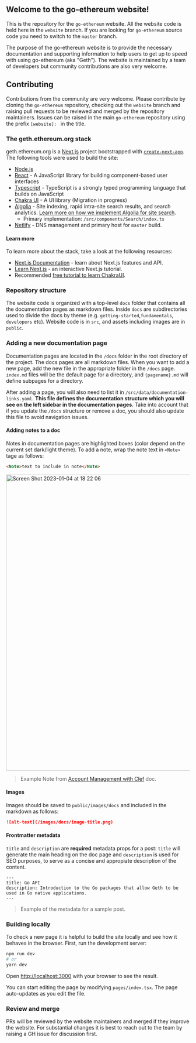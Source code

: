 ## Welcome to the go-ethereum website!

This is the repository for the `go-ethereum` website. All the website code is held here in the `website` branch. If you are looking for `go-ethereum` source code you need to switch to the `master` branch.

The purpose of the go-ethereum website is to provide the necessary documentation and supporting information to help users to get up to speed with using go-ethereum (aka "Geth"). The website is maintained by a team of developers but community contributions are also very welcome.

## Contributing

Contributions from the community are very welcome. Please contribute by cloning the `go-ethereum` repository, checking out the `website` branch and raising pull requests to be reviewed and merged by the repository maintainers. Issues can be raised in the main `go-ethereum` repository using the prefix `[website]: ` in the title.

### The geth.ethereum.org stack

geth.ethereum.org is a [Next.js](https://nextjs.org/) project bootstrapped with [`create-next-app`](https://github.com/vercel/next.js/tree/canary/packages/create-next-app). The following tools were used to build the site:

- [Node.js](https://nodejs.org/)
- [React](https://reactjs.org/) - A JavaScript library for building component-based user interfaces
- [Typescript](https://www.typescriptlang.org/) - TypeScript is a strongly typed programming language that builds on JavaScript
- [Chakra UI](https://chakra-ui.com/) - A UI library (Migration in progress)
- [Algolia](https://www.algolia.com/) - Site indexing, rapid intra-site search results, and search analytics. [Learn more on how we implement Algolia for site search](./docs/ALGOLIA_DOCSEARCH.md).
  - Primary implementation: `/src/components/Search/index.ts`
- [Netlify](https://www.netlify.com/) - DNS management and primary host for `master` build.

#### Learn more

To learn more about the stack, take a look at the following resources:

- [Next.js Documentation](https://nextjs.org/docs) - learn about Next.js features and API.
- [Learn Next.js](https://nextjs.org/learn) - an interactive Next.js tutorial.
- Recommended [free tutorial to learn ChakraUI](https://egghead.io/courses/build-a-modern-user-interface-with-chakra-ui-fac68106).

### Repository structure

The website code is organized with a top-level `docs` folder that contains all the documentation pages as markdown files. Inside `docs` are subdirectories used to divide the docs by theme (e.g. `getting-started`,`fundamentals`, `developers` etc). Website code is in `src`, and assets including images are in `public`.

### Adding a new documentation page

Documentation pages are located in the `/docs` folder in the root directory of the project. The docs pages are all markdown files. When you want to add a new page, add the new file in the appropriate folder in the `/docs` page. `index.md` files will be the default page for a directory, and `{pagename}.md` will define subpages for a directory.

After adding a page, you will also need to list it in `/src/data/documentation-links.yaml`. **This file defines the documentation structure which you will see on the left sidebar in the documentation pages**. Take into account that if you update the `/docs` structure or remove a doc, you should also update this file to avoid navigation issues.

#### Adding notes to a doc

Notes in documentation pages are highlighted boxes (color depend on the current set dark/light theme). To add a note, wrap the note text in `<Note>` tage as follows:

```markdown
<Note>text to include in note</Note>
```

<img width="809" alt="Screen Shot 2023-01-04 at 18 22 06" src="https://user-images.githubusercontent.com/948922/210652463-1fc0370e-815c-427d-9eff-64199a300460.png">

> Example Note from [Account Management with Clef](https://geth.ethereum.org/docs/fundamentals/account-management) doc.

#### Images

Images should be saved to `public/images/docs` and included in the markdown as follows:

```markdown
![alt-text](/images/docs/image-title.png)
```

#### Frontmatter metadata

`title` and `description` are **required** metadata props for a post: `title` will generate the main heading on the doc page and `description` is used for SEO purposes, to serve as a concise and appropiate description of the content.

```
---
title: Go API
description: Introduction to the Go packages that allow Geth to be used in Go native applications.
---
```

> Example of the metadata for a sample post.

### Building locally

To check a new page it is helpful to build the site locally and see how it behaves in the browser. First, run the development server:

```bash
npm run dev
# or
yarn dev
```

Open [http://localhost:3000](http://localhost:3000) with your browser to see the result.

You can start editing the page by modifying `pages/index.tsx`. The page auto-updates as you edit the file.

### Review and merge

PRs will be reviewed by the website maintainers and merged if they improve the website. For substantial changes it is best to reach out to the team by raising a GH issue for discussion first.
